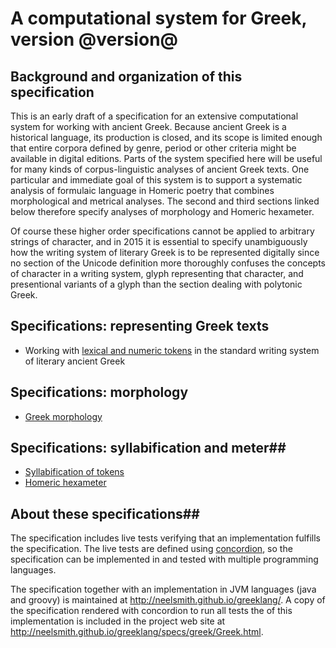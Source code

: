 # A computational system for Greek, version @version@ #

## Background and organization of this specification ##

This is an early draft of a specification for an extensive computational system for working with ancient Greek. Because ancient Greek is a historical language, its production is closed, and its scope is limited enough that entire corpora defined by genre, period or other criteria might be available in digital editions.  Parts of the system specified here will be useful for many kinds of corpus-linguistic analyses of ancient Greek texts.   One particular and immediate goal of this system is to support a systematic analysis of formulaic language in Homeric poetry that combines morphological and metrical analyses.   The second and third sections linked below therefore specify analyses of morphology and Homeric hexameter.

Of course these higher order specifications cannot be applied to arbitrary strings of character, and in 2015 it is essential to specify 
unambiguously how the writing system of literary Greek is to be represented digitally since no section of the Unicode definition more thoroughly confuses the concepts of character in a writing system, glyph representing that character, and presentional variants of a glyph than the section dealing with polytonic Greek. 



## Specifications:  representing Greek texts

- Working with <a concordion:run="concordion" href="tokens/Tokens.html">lexical and numeric tokens</a> in the standard writing system of literary ancient Greek 

## Specifications:  morphology ##

- <a concordion:run="concordion" href="morphology/Morphology.html">Greek morphology</a>

## Specifications: syllabification and meter##


- <a concordion:run="concordion" href="syllables/Syllables.html">Syllabification of tokens</a>
- <a concordion:run="concordion" href="hexameter/Hexameter.html">Homeric hexameter</a>


## About these specifications##

The specification includes live tests verifying that an implementation fulfills the specification. The live tests are defined using [concordion](http://concordion.org/), so the specification can be implemented in and tested with multiple programming languages.

The specification together with an implementation in JVM languages (java and groovy) is maintained at <http://neelsmith.github.io/greeklang/>. A copy of the specification rendered with concordion to run all tests the of this implementation is included in the project web site at <http://neelsmith.github.io/greeklang/specs/greek/Greek.html>.

